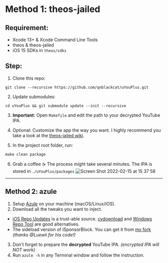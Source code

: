 # Method 1: theos-jailed
## Requirement:
- Xcode 13+ & Xcode Command Line Tools
- theos & theos-jailed
- iOS 15 SDKs in `theos/sdks`

## Step:
1. Clone this repo:
```
git clone --recursive https://github.com/qnblackcat/uYouPlus.git
```
2. Update submodules:
```
cd uYouPlus && git submodule update --init --recursive
```

3. **Important:** Open `Makefile` and edit the path to your decrypted YouTube IPA. 

4. Optional: Customize the app the way you want. I highly recommend you take a look at the [theos-jailed wiki](https://github.com/kabiroberai/theos-jailed/wiki/Usage).

5. In the project root folder, run:
```
make clean package
```

6. Grab a coffee ☕️ The process might take several minutes. The IPA is stored in `./uYouPlus/packages`
![Screen Shot 2022-02-15 at 15 37 58](https://user-images.githubusercontent.com/52943116/154024200-f9cf8726-5536-4d68-a649-96649bc99e40.png)

***

## Method 2: azule
1. Setup [Azule](https://github.com/Al4ise/Azule) on your machine (macOS/Linux/iOS).
2. Download all the tweaks you want to inject. 
- [iOS Repo Updates](https://www.ios-repo-updates.com/) is a trust-able source. [cydownload](https://github.com/borishonman/cydownload) and [Windows Repo Tool](https://github.com/SarahH12099/Windows-Repo-Tool) are good alternatives.
- The sideload version of iSponsorBlock. You can get it from [my fork](https://github.com/qnblackcat/iSponsorBlock) _(thanks @Luewii for his code!)_
3. Don't forget to prepare the **decrypted** YouTube IPA. _(encrypted IPA will NOT work)_
4. Run `azule -h` in any Terminal window and follow the instruction.